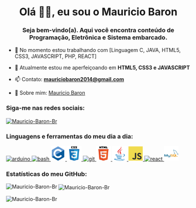 
<h1 align="center">Olá 👋🏻, eu sou o Mauricio Baron</h1>
<h3 align="center">Seja bem-vindo(a). Aqui você encontra conteúdo de Programação, Eletrônica e Sistema embarcado. </h3>

- 🔭 No momento estou trabalhando com [Linguagem C, JAVA, HTML5, CSS3, JAVASCRIPT, PHP, REACT]

- 🌱 Atualmente estou me aperfeiçoando em **HTML5, CSS3 e JAVASCRIPT**

- 📫 Contato: **mauriciobaron2014@gmail.com**

- 📄 Sobre mim: [Mauricio Baron](https://www.linkedin.com/in/mauricio-baron-jundiai-sp/)

<h3 align="left">Siga-me nas redes sociais:</h3>
<p align="left">
<a href="https://www.linkedin.com/in/mauricio-baron-jundiai-sp/" target="blank"><img align="center" src="https://raw.githubusercontent.com/rahuldkjain/github-profile-readme-generator/master/src/images/icons/Social/linked-in-alt.svg" alt="Mauricio-Baron-Br" height="30" width="40" /></a>
</p>

<h3 align="left">Linguagens e ferramentas do meu dia a dia:</h3>
<p align="left"> <a href="https://www.arduino.cc/" target="_blank" rel="noreferrer"> <img src="https://cdn.worldvectorlogo.com/logos/arduino-1.svg" alt="arduino" width="40" height="40"/> </a> <a href="https://www.gnu.org/software/bash/" target="_blank" rel="noreferrer"> <img src="https://github.com/professorjosedeassis/shellscript/blob/master/bash.png?raw=true" alt="bash" width="40" height="40"/> </a> <a href="https://www.cprogramming.com/" target="_blank" rel="noreferrer"> <img src="https://raw.githubusercontent.com/devicons/devicon/master/icons/c/c-original.svg" alt="c" width="40" height="40"/> </a> <a href="https://www.w3schools.com/css/" target="_blank" rel="noreferrer"> <img src="https://raw.githubusercontent.com/devicons/devicon/master/icons/css3/css3-original-wordmark.svg" alt="css3" width="40" height="40"/> </a> <a href="https://git-scm.com/" target="_blank" rel="noreferrer"> <img src="https://www.vectorlogo.zone/logos/git-scm/git-scm-icon.svg" alt="git" width="40" height="40"/> </a> <a href="https://www.w3.org/html/" target="_blank" rel="noreferrer"> <img src="https://raw.githubusercontent.com/devicons/devicon/master/icons/html5/html5-original-wordmark.svg" alt="html5" width="40" height="40"/> </a> <a href="https://www.java.com" target="_blank" rel="noreferrer"> <img src="https://raw.githubusercontent.com/devicons/devicon/master/icons/java/java-original.svg" alt="java" width="40" height="40"/> </a> <a href="https://developer.mozilla.org/en-US/docs/Web/JavaScript" target="_blank" rel="noreferrer"> <img src="https://raw.githubusercontent.com/devicons/devicon/master/icons/javascript/javascript-original.svg" alt="javascript" width="40" height="40"/> </a> <a href="https://www.linux.org/" target="_blank" rel="noreferrer"> <img src="https://pt-br.reactjs.org/" alt="react" width="40" height="40"/> </a> <a href="https://www.mysql.com/" target="_blank" rel="noreferrer"> <img src="https://raw.githubusercontent.com/devicons/devicon/master/icons/mysql/mysql-original-wordmark.svg" alt="mysql" width="40" height="40"/> </a> </p>

<h3 align="left">Estatísticas do meu GitHub:</h3>
<p><img align="left" src="https://github-readme-stats.vercel.app/api/top-langs?username=Mauricio-Baron-Br&show_icons=true&theme=dark&locale=en&layout=compact" alt="Mauricio-Baron-Br" /></p>

<p>&nbsp;<img align="center" src="https://github-readme-stats.vercel.app/api?username=Mauricio-Baron-Br&show_icons=true&theme=dark&locale=en" alt="Mauricio-Baron-Br" /></p>

<p><img align="center" src="https://github-readme-streak-stats.herokuapp.com/?user=Mauricio-Baron-Br&theme=dark" alt="Mauricio-Baron-Br" /></p>
